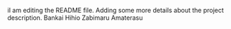 iI am editing the README file. Adding some more details about the project description.
Bankai Hihio Zabimaru
Amaterasu
